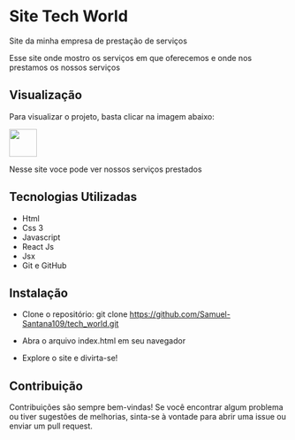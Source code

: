 
# Site Tech World
Site da minha empresa de prestação de serviços

<p> 
Esse site onde mostro os serviços em que oferecemos e onde nos prestamos os nossos serviços
</p>

## Visualização

<p>Para visualizar o projeto, basta clicar na imagem abaixo: </p>

 <a href="https://samuel-santana109.github.io/tech_world/" target="_blank">
 <img src="https://diagrams.mingrammer.com/img/resources/programming/framework/react.png" width="50" height="50" target="_blank">
 </a>

<p>Nesse site voce pode ver nossos serviços prestados</p>

 ## Tecnologias Utilizadas

 - Html 
 - Css 3
 - Javascript 
 - React Js
 - Jsx
 - Git e GitHub 
 

 ## Instalação 

 - Clone o repositório: git clone https://github.com/Samuel-Santana109/tech_world.git

 - Abra o arquivo index.html em seu navegador

 - Explore o site e divirta-se!

## Contribuição 

<p> Contribuições são sempre bem-vindas! Se você encontrar algum problema ou tiver sugestões de melhorias, sinta-se à vontade para abrir uma issue ou enviar um pull request.  </p>
